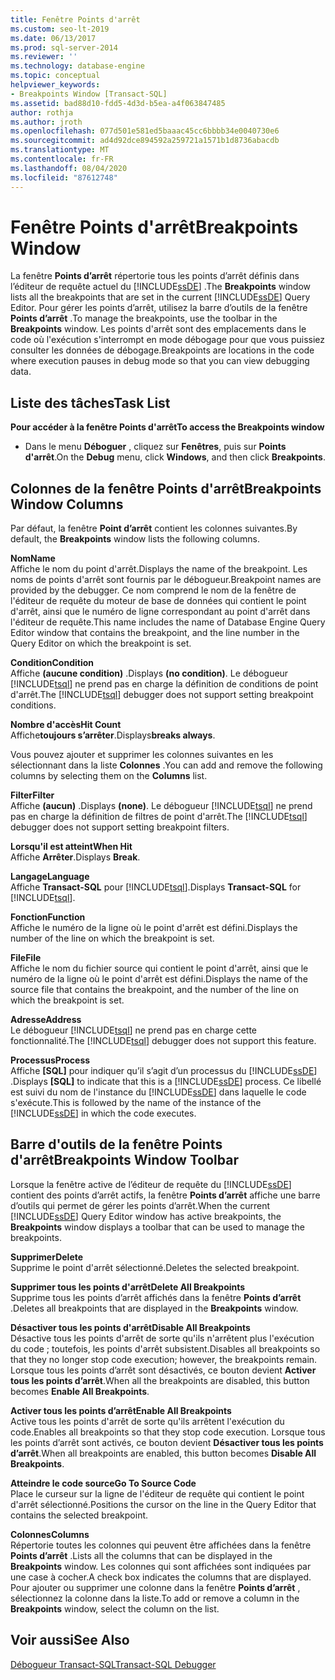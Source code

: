```yaml
---
title: Fenêtre Points d'arrêt
ms.custom: seo-lt-2019
ms.date: 06/13/2017
ms.prod: sql-server-2014
ms.reviewer: ''
ms.technology: database-engine
ms.topic: conceptual
helpviewer_keywords:
- Breakpoints Window [Transact-SQL]
ms.assetid: bad88d10-fdd5-4d3d-b5ea-a4f063847485
author: rothja
ms.author: jroth
ms.openlocfilehash: 077d501e581ed5baaac45cc6bbbb34e0040730e6
ms.sourcegitcommit: ad4d92dce894592a259721a1571b1d8736abacdb
ms.translationtype: MT
ms.contentlocale: fr-FR
ms.lasthandoff: 08/04/2020
ms.locfileid: "87612748"
---
```

# <a name="breakpoints-window"></a><span data-ttu-id="480b0-102">Fenêtre Points d'arrêt</span><span class="sxs-lookup"><span data-stu-id="480b0-102">Breakpoints Window</span></span>
  <span data-ttu-id="480b0-103">La fenêtre **Points d’arrêt** répertorie tous les points d’arrêt définis dans l’éditeur de requête actuel du [!INCLUDE[ssDE](../../includes/ssde-md.md)] .</span><span class="sxs-lookup"><span data-stu-id="480b0-103">The **Breakpoints** window lists all the breakpoints that are set in the current [!INCLUDE[ssDE](../../includes/ssde-md.md)] Query Editor.</span></span> <span data-ttu-id="480b0-104">Pour gérer les points d’arrêt, utilisez la barre d’outils de la fenêtre **Points d’arrêt** .</span><span class="sxs-lookup"><span data-stu-id="480b0-104">To manage the breakpoints, use the toolbar in the **Breakpoints** window.</span></span> <span data-ttu-id="480b0-105">Les points d'arrêt sont des emplacements dans le code où l'exécution s'interrompt en mode débogage pour que vous puissiez consulter les données de débogage.</span><span class="sxs-lookup"><span data-stu-id="480b0-105">Breakpoints are locations in the code where execution pauses in debug mode so that you can view debugging data.</span></span>  
  
## <a name="task-list"></a><span data-ttu-id="480b0-106">Liste des tâches</span><span class="sxs-lookup"><span data-stu-id="480b0-106">Task List</span></span>  
 <span data-ttu-id="480b0-107">**Pour accéder à la fenêtre Points d'arrêt**</span><span class="sxs-lookup"><span data-stu-id="480b0-107">**To access the Breakpoints window**</span></span>  
  
-   <span data-ttu-id="480b0-108">Dans le menu **Déboguer** , cliquez sur **Fenêtres**, puis sur **Points d'arrêt**.</span><span class="sxs-lookup"><span data-stu-id="480b0-108">On the **Debug** menu, click **Windows**, and then click **Breakpoints**.</span></span>  
  
## <a name="breakpoints-window-columns"></a><span data-ttu-id="480b0-109">Colonnes de la fenêtre Points d'arrêt</span><span class="sxs-lookup"><span data-stu-id="480b0-109">Breakpoints Window Columns</span></span>  
 <span data-ttu-id="480b0-110">Par défaut, la fenêtre **Point d’arrêt** contient les colonnes suivantes.</span><span class="sxs-lookup"><span data-stu-id="480b0-110">By default, the **Breakpoints** window lists the following columns.</span></span>  
  
 <span data-ttu-id="480b0-111">**Nom**</span><span class="sxs-lookup"><span data-stu-id="480b0-111">**Name**</span></span>  
 <span data-ttu-id="480b0-112">Affiche le nom du point d'arrêt.</span><span class="sxs-lookup"><span data-stu-id="480b0-112">Displays the name of the breakpoint.</span></span> <span data-ttu-id="480b0-113">Les noms de points d'arrêt sont fournis par le débogueur.</span><span class="sxs-lookup"><span data-stu-id="480b0-113">Breakpoint names are provided by the debugger.</span></span> <span data-ttu-id="480b0-114">Ce nom comprend le nom de la fenêtre de l'éditeur de requête du moteur de base de données qui contient le point d'arrêt, ainsi que le numéro de ligne correspondant au point d'arrêt dans l'éditeur de requête.</span><span class="sxs-lookup"><span data-stu-id="480b0-114">This name includes the name of Database Engine Query Editor window that contains the breakpoint, and the line number in the Query Editor on which the breakpoint is set.</span></span>  
  
 <span data-ttu-id="480b0-115">**Condition**</span><span class="sxs-lookup"><span data-stu-id="480b0-115">**Condition**</span></span>  
 <span data-ttu-id="480b0-116">Affiche **(aucune condition)** .</span><span class="sxs-lookup"><span data-stu-id="480b0-116">Displays **(no condition)**.</span></span> <span data-ttu-id="480b0-117">Le débogueur [!INCLUDE[tsql](../../includes/tsql-md.md)] ne prend pas en charge la définition de conditions de point d'arrêt.</span><span class="sxs-lookup"><span data-stu-id="480b0-117">The [!INCLUDE[tsql](../../includes/tsql-md.md)] debugger does not support setting breakpoint conditions.</span></span>  
  
 <span data-ttu-id="480b0-118">**Nombre d'accès**</span><span class="sxs-lookup"><span data-stu-id="480b0-118">**Hit Count**</span></span>  
 <span data-ttu-id="480b0-119">Affiche**toujours s’arrêter**.</span><span class="sxs-lookup"><span data-stu-id="480b0-119">Displays**breaks always**.</span></span>  
  
 <span data-ttu-id="480b0-120">Vous pouvez ajouter et supprimer les colonnes suivantes en les sélectionnant dans la liste **Colonnes** .</span><span class="sxs-lookup"><span data-stu-id="480b0-120">You can add and remove the following columns by selecting them on the **Columns** list.</span></span>  
  
 <span data-ttu-id="480b0-121">**Filter**</span><span class="sxs-lookup"><span data-stu-id="480b0-121">**Filter**</span></span>  
 <span data-ttu-id="480b0-122">Affiche **(aucun)** .</span><span class="sxs-lookup"><span data-stu-id="480b0-122">Displays **(none)**.</span></span> <span data-ttu-id="480b0-123">Le débogueur [!INCLUDE[tsql](../../includes/tsql-md.md)] ne prend pas en charge la définition de filtres de point d'arrêt.</span><span class="sxs-lookup"><span data-stu-id="480b0-123">The [!INCLUDE[tsql](../../includes/tsql-md.md)] debugger does not support setting breakpoint filters.</span></span>  
  
 <span data-ttu-id="480b0-124">**Lorsqu'il est atteint**</span><span class="sxs-lookup"><span data-stu-id="480b0-124">**When Hit**</span></span>  
 <span data-ttu-id="480b0-125">Affiche **Arrêter**.</span><span class="sxs-lookup"><span data-stu-id="480b0-125">Displays **Break**.</span></span>  
  
 <span data-ttu-id="480b0-126">**Langage**</span><span class="sxs-lookup"><span data-stu-id="480b0-126">**Language**</span></span>  
 <span data-ttu-id="480b0-127">Affiche **Transact-SQL** pour [!INCLUDE[tsql](../../includes/tsql-md.md)].</span><span class="sxs-lookup"><span data-stu-id="480b0-127">Displays **Transact-SQL** for [!INCLUDE[tsql](../../includes/tsql-md.md)].</span></span>  
  
 <span data-ttu-id="480b0-128">**Fonction**</span><span class="sxs-lookup"><span data-stu-id="480b0-128">**Function**</span></span>  
 <span data-ttu-id="480b0-129">Affiche le numéro de la ligne où le point d'arrêt est défini.</span><span class="sxs-lookup"><span data-stu-id="480b0-129">Displays the number of the line on which the breakpoint is set.</span></span>  
  
 <span data-ttu-id="480b0-130">**File**</span><span class="sxs-lookup"><span data-stu-id="480b0-130">**File**</span></span>  
 <span data-ttu-id="480b0-131">Affiche le nom du fichier source qui contient le point d'arrêt, ainsi que le numéro de la ligne où le point d'arrêt est défini.</span><span class="sxs-lookup"><span data-stu-id="480b0-131">Displays the name of the source file that contains the breakpoint, and the number of the line on which the breakpoint is set.</span></span>  
  
 <span data-ttu-id="480b0-132">**Adresse**</span><span class="sxs-lookup"><span data-stu-id="480b0-132">**Address**</span></span>  
 <span data-ttu-id="480b0-133">Le débogueur [!INCLUDE[tsql](../../includes/tsql-md.md)] ne prend pas en charge cette fonctionnalité.</span><span class="sxs-lookup"><span data-stu-id="480b0-133">The [!INCLUDE[tsql](../../includes/tsql-md.md)] debugger does not support this feature.</span></span>  
  
 <span data-ttu-id="480b0-134">**Processus**</span><span class="sxs-lookup"><span data-stu-id="480b0-134">**Process**</span></span>  
 <span data-ttu-id="480b0-135">Affiche **[SQL]** pour indiquer qu’il s’agit d’un processus du [!INCLUDE[ssDE](../../includes/ssde-md.md)] .</span><span class="sxs-lookup"><span data-stu-id="480b0-135">Displays **[SQL]** to indicate that this is a [!INCLUDE[ssDE](../../includes/ssde-md.md)] process.</span></span> <span data-ttu-id="480b0-136">Ce libellé est suivi du nom de l'instance du [!INCLUDE[ssDE](../../includes/ssde-md.md)] dans laquelle le code s'exécute.</span><span class="sxs-lookup"><span data-stu-id="480b0-136">This is followed by the name of the instance of the [!INCLUDE[ssDE](../../includes/ssde-md.md)] in which the code executes.</span></span>  
  
## <a name="breakpoints-window-toolbar"></a><span data-ttu-id="480b0-137">Barre d'outils de la fenêtre Points d'arrêt</span><span class="sxs-lookup"><span data-stu-id="480b0-137">Breakpoints Window Toolbar</span></span>  
 <span data-ttu-id="480b0-138">Lorsque la fenêtre active de l’éditeur de requête du [!INCLUDE[ssDE](../../includes/ssde-md.md)] contient des points d’arrêt actifs, la fenêtre **Points d’arrêt** affiche une barre d’outils qui permet de gérer les points d’arrêt.</span><span class="sxs-lookup"><span data-stu-id="480b0-138">When the current [!INCLUDE[ssDE](../../includes/ssde-md.md)] Query Editor window has active breakpoints, the **Breakpoints** window displays a toolbar that can be used to manage the breakpoints.</span></span>  
  
 <span data-ttu-id="480b0-139">**Supprimer**</span><span class="sxs-lookup"><span data-stu-id="480b0-139">**Delete**</span></span>  
 <span data-ttu-id="480b0-140">Supprime le point d'arrêt sélectionné.</span><span class="sxs-lookup"><span data-stu-id="480b0-140">Deletes the selected breakpoint.</span></span>  
  
 <span data-ttu-id="480b0-141">**Supprimer tous les points d'arrêt**</span><span class="sxs-lookup"><span data-stu-id="480b0-141">**Delete All Breakpoints**</span></span>  
 <span data-ttu-id="480b0-142">Supprime tous les points d’arrêt affichés dans la fenêtre **Points d’arrêt** .</span><span class="sxs-lookup"><span data-stu-id="480b0-142">Deletes all breakpoints that are displayed in the **Breakpoints** window.</span></span>  
  
 <span data-ttu-id="480b0-143">**Désactiver tous les points d'arrêt**</span><span class="sxs-lookup"><span data-stu-id="480b0-143">**Disable All Breakpoints**</span></span>  
 <span data-ttu-id="480b0-144">Désactive tous les points d'arrêt de sorte qu'ils n'arrêtent plus l'exécution du code ; toutefois, les points d'arrêt subsistent.</span><span class="sxs-lookup"><span data-stu-id="480b0-144">Disables all breakpoints so that they no longer stop code execution; however, the breakpoints remain.</span></span> <span data-ttu-id="480b0-145">Lorsque tous les points d’arrêt sont désactivés, ce bouton devient **Activer tous les points d’arrêt**.</span><span class="sxs-lookup"><span data-stu-id="480b0-145">When all the breakpoints are disabled, this button becomes **Enable All Breakpoints**.</span></span>  
  
 <span data-ttu-id="480b0-146">**Activer tous les points d’arrêt**</span><span class="sxs-lookup"><span data-stu-id="480b0-146">**Enable All Breakpoints**</span></span>  
 <span data-ttu-id="480b0-147">Active tous les points d'arrêt de sorte qu'ils arrêtent l'exécution du code.</span><span class="sxs-lookup"><span data-stu-id="480b0-147">Enables all breakpoints so that they stop code execution.</span></span> <span data-ttu-id="480b0-148">Lorsque tous les points d’arrêt sont activés, ce bouton devient **Désactiver tous les points d’arrêt**.</span><span class="sxs-lookup"><span data-stu-id="480b0-148">When all breakpoints are enabled, this button becomes **Disable All Breakpoints**.</span></span>  
  
 <span data-ttu-id="480b0-149">**Atteindre le code source**</span><span class="sxs-lookup"><span data-stu-id="480b0-149">**Go To Source Code**</span></span>  
 <span data-ttu-id="480b0-150">Place le curseur sur la ligne de l'éditeur de requête qui contient le point d'arrêt sélectionné.</span><span class="sxs-lookup"><span data-stu-id="480b0-150">Positions the cursor on the line in the Query Editor that contains the selected breakpoint.</span></span>  
  
 <span data-ttu-id="480b0-151">**Colonnes**</span><span class="sxs-lookup"><span data-stu-id="480b0-151">**Columns**</span></span>  
 <span data-ttu-id="480b0-152">Répertorie toutes les colonnes qui peuvent être affichées dans la fenêtre **Points d’arrêt** .</span><span class="sxs-lookup"><span data-stu-id="480b0-152">Lists all the columns that can be displayed in the **Breakpoints** window.</span></span> <span data-ttu-id="480b0-153">Les colonnes qui sont affichées sont indiquées par une case à cocher.</span><span class="sxs-lookup"><span data-stu-id="480b0-153">A check box indicates the columns that are displayed.</span></span> <span data-ttu-id="480b0-154">Pour ajouter ou supprimer une colonne dans la fenêtre **Points d’arrêt** , sélectionnez la colonne dans la liste.</span><span class="sxs-lookup"><span data-stu-id="480b0-154">To add or remove a column in the **Breakpoints** window, select the column on the list.</span></span>  
  
## <a name="see-also"></a><span data-ttu-id="480b0-155">Voir aussi</span><span class="sxs-lookup"><span data-stu-id="480b0-155">See Also</span></span>  
 [<span data-ttu-id="480b0-156">Débogueur Transact-SQL</span><span class="sxs-lookup"><span data-stu-id="480b0-156">Transact-SQL Debugger</span></span>](transact-sql-debugger.md)  
